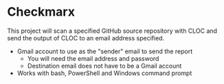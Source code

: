 # Checkmarx

This project will scan a specified GitHub source repository with CLOC and send the output of CLOC to an email address specified.

- Gmail account to use as the "sender" email to send the report
	- You will need the email address and password
	- Destination email does not have to be a Gmail account
- Works with bash, PowerShell and Windows command prompt


